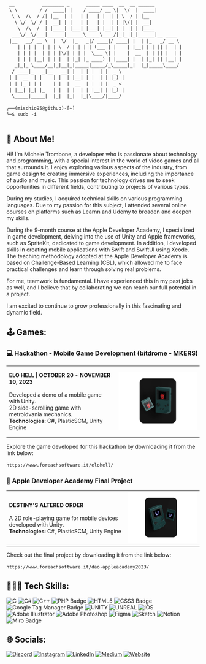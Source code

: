 <!-- <br />
<p align="center"><a href="https://micheletrombone.netsons.org"><img width="60%" alt="Hello, I'm Michele Trombone. I do open source!" src="./Assets/headertop.png" /></a></p>
<br /> -->
                                                                   
                            
                                                                                                                                                
 ```
  __          ________ _      _____ ____  __  __ ______          
  \ \        / /  ____| |    / ____/ __ \|  \/  |  ____|         
   \ \  /\  / /| |__  | |   | |   | |  | | \  / | |__            
    \ \/  \/ / |  __| | |   | |   | |  | | |\/| |  __|           
     \  /\  /  | |____| |___| |___| |__| | |  | | |____          
   ___\/__\/___|______|______\_____\____/|_|_ |_|______|__ ____  
  |__   __/ __ \  |  \/  |_   _|/ ____|/ ____| |  | |_   _/ __ \ 
     | | | |  | | | \  / | | | | (___ | |    | |__| | | || |  | |
     | | | |  | | | |\/| | | |  \___ \| |    |  __  | | || |  | |
     | | | |__| | | |  | |_| |_ ____) | |____| |  | |_| || |__| |
    _|_|_ \____/__|_|__|_|_____|_____/_\_____|_|  |_|_____\____/ 
   / ____|_   _|__   __| |  | | |  | |  _ \                      
  | |  __  | |    | |  | |__| | |  | | |_) |                     
  | | |_ | | |    | |  |  __  | |  | |  _ <                      
  | |__| |_| |_   | |  | |  | | |__| | |_) |                     
   \_____|_____|  |_|  |_|  |_|\____/|____/  

╭──(mischio95@github)-[~]
╰─$ sudo -i
                                                                                                                                                  
 ```


## 💁 About Me!

Hi! I'm Michele Trombone, a developer who is passionate about technology and programming, with a special interest in the world of video games and all that surrounds it. I enjoy exploring various aspects of the industry, from game design to creating immersive experiences, including the importance of audio and music. This passion for technology drives me to seek opportunities in different fields, contributing to projects of various types.

During my studies, I acquired technical skills on various programming languages. Due to my passion for this subject, I attended several online courses on platforms such as Learnn and Udemy to broaden and deepen my skills.

During the 9-month course at the Apple Developer Academy, I specialized in game development, delving into the use of Unity and Apple frameworks, such as SpriteKit, dedicated to game development. In addition, I developed skills in creating mobile applications with Swift and SwiftUI using Xcode. The teaching methodology adopted at the Apple Developer Academy is based on Challenge-Based Learning (CBL), which allowed me to face practical challenges and learn through solving real problems.

For me, teamwork is fundamental. I have experienced this in my past jobs as well, and I believe that by collaborating we can reach our full potential in a project.

I am excited to continue to grow professionally in this fascinating and dynamic field.

## 🕹️ Games: 

### 💻  Hackathon - Mobile Game Development (bitdrome - MKERS)

<table>
<tr>
<td>

<b>ELO HELL | OCTOBER 20 - NOVEMBER 10, 2023</b><br> 
<br> 
Developed a demo of a mobile game with Unity.<br>
2D side-scrolling game with metroidvania mechanics.<br>
<b>Technologies:</b> C#, PlasticSCM, Unity Engine  

</td>
<td align="center">
<a href="https://www.foreachsoftware.it/elohell/">
<img width="300px" alt="Elo Hell!" src="./Assets/dao.png" />
</a>
</td>
</tr>
</table>

Explore the game developed for this hackathon by downloading it from the link below:

```bash
https://www.foreachsoftware.it/elohell/
```


###  Apple Developer Academy Final Project

<table>
<tr>
<td>

<b>DESTINY'S ALTERED ORDER </b><br>
<br> 
A 2D role-playing game for mobile devices developed with Unity.  
<b>Technologies:</b> C#, PlasticSCM, Unity Engine

</td>
<td align="center">
<a href="https://www.foreachsoftware.it/dao-appleacademy2023/">
<img width="300px" alt="Elo Hell!" src="./Assets/elohell.png" />
</a>
</td>
</tr>
</table>

Check out the final project by downloading it from the link below:

```bash
https://www.foreachsoftware.it/dao-appleacademy2023/
```

## 👨🏻‍💻 Tech Skills:
![C](https://img.shields.io/badge/c-%2300599C.svg?style=for-the-badge&logo=c&logoColor=white) ![C#](https://img.shields.io/badge/c%23-%23239120.svg?style=for-the-badge&logo=c-sharp&logoColor=white) ![C++](https://img.shields.io/badge/c++-%2300599C.svg?style=for-the-badge&logo=c%2B%2B&logoColor=white) ![PHP Badge](https://img.shields.io/badge/PHP-777BB4?style=for-the-badge&logo=php&logoColor=white) ![HTML5](https://img.shields.io/badge/html5-%23E34F26.svg?style=for-the-badge&logo=html5&logoColor=white) ![CSS3 Badge](https://img.shields.io/badge/CSS3-1572B6?logo=css3&logoColor=fff&style=for-the-badge) ![Google Tag Manager Badge](https://img.shields.io/badge/Google%20Tag%20Manager-246FDB?logo=googletagmanager&logoColor=fff&style=for-the-badge) ![UNITY](https://img.shields.io/badge/Unity-%2320232a.svg?style=for-the-badge&logo=unity&logoColor=white) ![UNREAL](https://img.shields.io/badge/unreal-%2320232a.svg?style=for-the-badge&logo=unreal-engine&logoColor=white) ![IOS](https://img.shields.io/badge/IOS-%2320232a.svg?style=for-the-badge&logo=apple&logoColor=white) ![Adobe Illustrator](https://img.shields.io/badge/adobeillustrator-%23FF9A00.svg?style=for-the-badge&logo=adobeillustrator&logoColor=white) ![Adobe Photoshop](https://img.shields.io/badge/adobephotoshop-%2331A8FF.svg?style=for-the-badge&logo=adobephotoshop&logoColor=white)	![Figma](https://img.shields.io/badge/figma-%23F24E1E.svg?style=for-the-badge&logo=figma&logoColor=white) ![Sketch](https://img.shields.io/badge/Sketch-FFB387?style=for-the-badge&logo=sketch&logoColor=black) ![Notion](https://img.shields.io/badge/Notion-%23000000.svg?style=for-the-badge&logo=notion&logoColor=white) ![Miro Badge](https://img.shields.io/badge/Miro-050038?logo=miro&logoColor=fff&style=for-the-badge)


## 🌐 Socials:
[![Discord](https://img.shields.io/badge/Discord-%237289DA.svg?logo=discord&logoColor=white)](https://discord.gg/michele_trombone#9380) [![Instagram](https://img.shields.io/badge/Instagram-%23E4405F.svg?logo=Instagram&logoColor=white)](https://www.instagram.com/michele_trombone/) [![LinkedIn](https://img.shields.io/badge/LinkedIn-%230077B5.svg?logo=linkedin&logoColor=white)](https://www.linkedin.com/in/michele-trombone-470458233) [![Medium](https://img.shields.io/badge/Medium-12100E?logo=medium&logoColor=white)](https://medium.com/@micheletrombone) [![Website](https://img.shields.io/badge/Website-%23000000.svg?logo=internet-explorer&logoColor=white)](https://www.micheletrombone.netsons.org)
